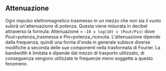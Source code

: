 ## Attenuazione
Ogni impulso elettromagnetico trasmesso in un mezzo che non sia il vuoto subirà un'attenuazione di potenza. Questa viene misurata in decibel attraverso la formula:
Attenuazione = `-10 x log(10) x (Pout/Pin)`  dove Pout=potenza\_trasmessa e Pin=potenza\_ricevuta.
L'attenuazione dipende dalla frequenza, quindi una forma d'onda in generale subisce diverse modifiche a seconda delle sue componenti nella trasformata di Fourier.
La bandwidth è limitata e dipende dal mezzo di trasporto utilizzato, di conseguenza vengono utilizzate le frequenze meno soggette a questo fenomeno.
